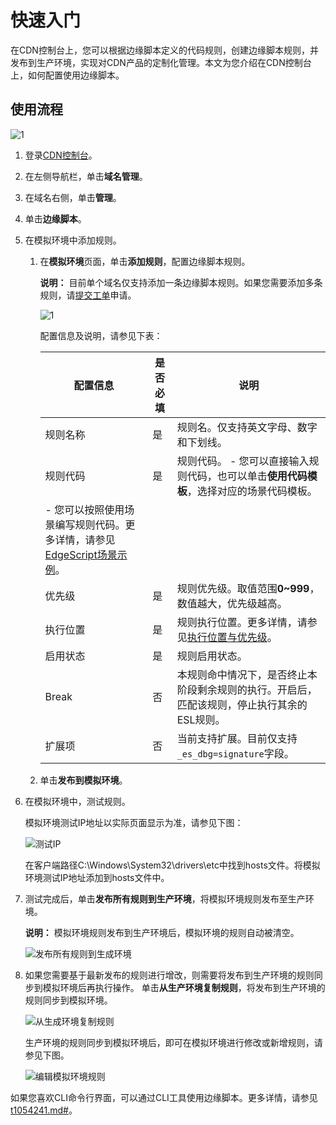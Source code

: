 # 快速入门

在CDN控制台上，您可以根据边缘脚本定义的代码规则，创建边缘脚本规则，并发布到生产环境，实现对CDN产品的定制化管理。本文为您介绍在CDN控制台上，如何配置使用边缘脚本。

## 使用流程

![1](https://static-aliyun-doc.oss-accelerate.aliyuncs.com/assets/img/zh-CN/3701685161/p249648.png)

1.  登录[CDN控制台](https://cdn.console.aliyun.com)。

2.  在左侧导航栏，单击**域名管理**。

3.  在域名右侧，单击**管理**。

4.  单击**边缘脚本**。

5.  在模拟环境中添加规则。

    1.  在**模拟环境**页面，单击**添加规则**，配置边缘脚本规则。

        **说明：** 目前单个域名仅支持添加一条边缘脚本规则。如果您需要添加多条规则，请[提交工单](https://selfservice.console.aliyun.com/ticket/createIndex)申请。

        ![1](https://static-aliyun-doc.oss-accelerate.aliyuncs.com/assets/img/zh-CN/3910756161/p249714.png)

        配置信息及说明，请参见下表：

        |配置信息|是否必填|说明|
        |----|----|--|
        |规则名称|是|规则名。仅支持英文字母、数字和下划线。|
        |规则代码|是|规则代码。        -   您可以直接输入规则代码，也可以单击**使用代码模板**，选择对应的场景代码模板。
        -   您可以按照使用场景编写规则代码。更多详情，请参见[EdgeScript场景示例](/cn.zh-CN/边缘脚本/EdgeScript场景示例.md)。 |
        |优先级|是|规则优先级。取值范围**0~999**，数值越大，优先级越高。|
        |执行位置|是|规则执行位置。更多详情，请参见[执行位置与优先级](/cn.zh-CN/边缘脚本/简介/原理介绍.md)。|
        |启用状态|是|规则启用状态。|
        |Break|否|本规则命中情况下，是否终止本阶段剩余规则的执行。开启后，匹配该规则，停止执行其余的ESL规则。|
        |扩展项|否|当前支持扩展。目前仅支持`_es_dbg=signature`字段。|

    2.  单击**发布到模拟环境**。

6.  在模拟环境中，测试规则。

    模拟环境测试IP地址以实际页面显示为准，请参见下图：

    ![测试IP](https://static-aliyun-doc.oss-accelerate.aliyuncs.com/assets/img/zh-CN/6349174951/p65164.png)

    在客户端路径C:\\Windows\\System32\\drivers\\etc中找到hosts文件。将模拟环境测试IP地址添加到hosts文件中。

7.  测试完成后，单击**发布所有规则到生产环境**，将模拟环境规则发布至生产环境。

    **说明：** 模拟环境规则发布到生产环境后，模拟环境的规则自动被清空。

    ![发布所有规则到生成环境](https://static-aliyun-doc.oss-accelerate.aliyuncs.com/assets/img/zh-CN/6349174951/p65390.png)

8.  如果您需要基于最新发布的规则进行增改，则需要将发布到生产环境的规则同步到模拟环境后再执行操作。 单击**从生产环境复制规则**，将发布到生产环境的规则同步到模拟环境。

    ![从生成环境复制规则](https://static-aliyun-doc.oss-accelerate.aliyuncs.com/assets/img/zh-CN/6349174951/p65389.png)

    生产环境的规则同步到模拟环境后，即可在模拟环境进行修改或新增规则，请参见下图。

    ![编辑模拟环境规则](https://static-aliyun-doc.oss-accelerate.aliyuncs.com/assets/img/zh-CN/6349174951/p65397.png)


如果您喜欢CLI命令行界面，可以通过CLI工具使用边缘脚本。更多详情，请参见[t1054241.md\#](/cn.zh-CN/边缘脚本/简介/通过CLI工具配置EdgeScript.md)。

